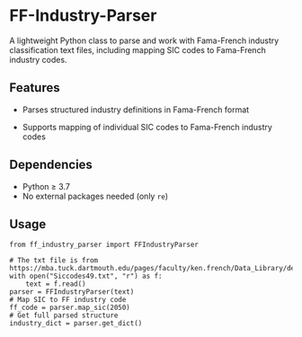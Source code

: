 # FF-Industry-Parser
A lightweight Python class to parse and work with Fama-French industry classification text files, including mapping SIC codes to Fama-French industry codes.

## Features
- Parses structured industry definitions in Fama-French format

- Supports mapping of individual SIC codes to Fama-French industry codes

## Dependencies
- Python ≥ 3.7
- No external packages needed (only `re`)

## Usage
```{python}
from ff_industry_parser import FFIndustryParser

# The txt file is from https://mba.tuck.dartmouth.edu/pages/faculty/ken.french/Data_Library/det_49_ind_port.html
with open("Siccodes49.txt", "r") as f:
    text = f.read()
parser = FFIndustryParser(text)
# Map SIC to FF industry code
ff_code = parser.map_sic(2050)
# Get full parsed structure
industry_dict = parser.get_dict()
```

